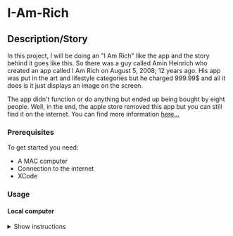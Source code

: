 # I-Am-Rich


## Description/Story
In this project, I will be doing an "I Am Rich" like the app and the story behind it goes like this. So there was a guy called Amin Heinrich who created an app called I Am Rich on August 5, 2008; 12 years ago. His app was put in the art and lifestyle categories but he charged 999.99$ and all it does is it just displays an image on the screen. 

The app didn't function or do anything but ended up being bought by eight people. Well, in the end, the apple store removed this app but you can still find it on the internet. You can find more information [here...](https://en.wikipedia.org/wiki/I_Am_Rich)


### Prerequisites
To get started you need:
<ul>
  <li>A MAC computer</li>
  <li>Connection to the internet</li>
  <li>XCode</li>
</ul>

### Usage

#### Local computer
<details><summary>Show instructions</summary>
1. Open project in code editor.
  <br/>
2. Clone or download Zip:
  
```sh 
  $ git clone git@github.com:kurosh97/I-Am-Rich.git
```
<br/>



